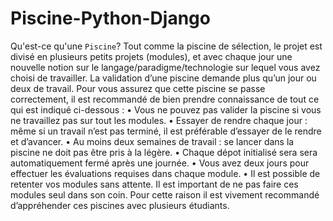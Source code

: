 # Piscine-Python-Django
Qu'est-ce qu'une  `Piscine`?
Tout comme la piscine de sélection, le projet est divisé en plusieurs petits projets (modules), et avec chaque jour une nouvelle notion sur le langage/paradigme/technologie
sur lequel vous avez choisi de travailler. La validation d’une piscine demande plus qu’un
jour ou deux de travail. Pour vous assurez que cette piscine se passe correctement, il est
recommandé de bien prendre connaissance de tout ce qui est indiqué ci-dessous :
• Vous ne pouvez pas valider la piscine si vous ne travaillez pas sur tout les modules.
• Essayer de rendre chaque jour : même si un travail n’est pas terminé, il est préférable d’essayer de le rendre et d’avancer.
• Au moins deux semaines de travail : se lancer dans la piscine ne doit pas être pris
à la légère.
• Chaque dépot initialisé sera sera automatiquement fermé après une journée.
• Vous avez deux jours pour effectuer les évaluations requises dans chaque module.
• Il est possible de retenter vos modules sans attente.
Il est important de ne pas faire ces modules seul dans son coin. Pour
cette raison il est vivement recommandé d’appréhender ces piscines
avec plusieurs étudiants.
